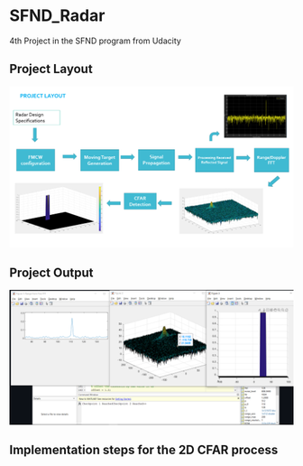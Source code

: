 # SFND_Radar
4th Project in the SFND program from Udacity
## Project Layout
<img src="/images/project_layout.png"/>

## Project Output
<img src="/images/Output.png" />

## Implementation steps for the 2D CFAR process
